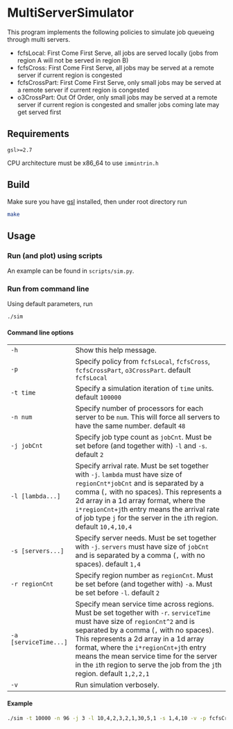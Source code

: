 # MultiServerSimulator

This program implements the following policies to simulate job queueing through multi servers.

- fcfsLocal: First Come First Serve, all jobs are served locally (jobs from region A will not be served in region B)
- fcfsCross: First Come First Serve, all jobs may be served at a remote server if current region is congested
- fcfsCrossPart: First Come First Serve, only small jobs may be served at a remote server if current region is congested
- o3CrossPart: Out Of Order, only small jobs may be served at a remote server if current region is congested and smaller jobs coming late may get served first

## Requirements

`gsl>=2.7`

CPU architecture must be x86\_64 to use `immintrin.h`

## Build

Make sure you have [gsl](https://www.gnu.org/software/gsl/) installed, then under root directory run 
```bash
make
```

## Usage

### Run (and plot) using scripts

  An example can be found in `scripts/sim.py`.

### Run from command line

  Using default parameters, run 
  ```bash
  ./sim
  ```

#### Command line options

<table>
  <tr>
    <td><code>-h</code></td>
    <td>Show this help message.</td>
  </tr>
  <tr>
  <tr>
    <td><code>-p</code></td>
    <td>Specify policy from <code>fcfsLocal</code>, <code>fcfsCross</code>, <code>fcfsCrossPart</code>, <code>o3CrossPart</code>. default <code>fcfsLocal</code></td>
  </tr>
    <td><code>-t time</code></td>
    <td>Specify a simulation iteration of <code>time</code> units. default <code>100000</code></td>
  </tr>
  <tr>
    <td><code>-n num</code></td>
    <td>Specify number of processors for each server to be <code>num</code>. This will force all servers to have the same number. default <code>48</code></td>
  </tr>
  <tr>
    <td><code>-j jobCnt</code></td>
    <td>Specify job type count as <code>jobCnt</code>. Must be set before (and together with) <code>-l</code> and <code>-s</code>. default <code>2</code></td>
  </tr>
  <tr>
    <td><code>-l [lambda...]</code></td>
    <td>Specify arrival rate. Must be set together with <code>-j</code>. <code>lambda</code> must have size of <code>regionCnt*jobCnt</code> and is separated by a comma (<code>,</code> with no spaces). This represents a 2d array in a 1d array format, where the <code>i*regionCnt+j</code>th entry means the arrival rate of job type <code>j</code> for the server in the <code>i</code>th region. default <code>10,4,10,4</code></td>
  </tr>
  <tr>
    <td><code>-s [servers...]</code></td>
    <td>Specify server needs. Must be set together with <code>-j</code>. <code>servers</code> must have size of <code>jobCnt</code> and is separated by a comma (<code>,</code> with no spaces). default <code>1,4</code></td>
  </tr>
  <tr>
    <td><code>-r regionCnt</code></td>
    <td>Specify region number as <code>regionCnt</code>. Must be set before (and together with) <code>-a</code>. Must be set before <code>-l</code>. default <code>2</code></td>
  </tr>
  <tr>
    <td><code>-a [serviceTime...]</code></td>
    <td>Specify mean service time across regions. Must be set together with <code>-r</code>. <code>serviceTime</code> must have size of <code>regionCnt^2</code> and is separated by a comma (<code>,</code> with no spaces). This represents a 2d array in a 1d array format, where the <code>i*regionCnt+j</code>th entry means the mean service time for the server in the <code>i</code>th region to serve the job from the <code>j</code>th region. default <code>1,2,2,1</code></td>
  </tr>
  <tr>
    <td><code>-v</code></td>
    <td>Run simulation verbosely.</td>
  </tr>
<table>

#### Example
```bash
./sim -t 10000 -n 96 -j 3 -l 10,4,2,3,2,1,30,5,1 -s 1,4,10 -v -p fcfsCross -r 3 -a 1,2,3,2,1,4,3,4,1
```

